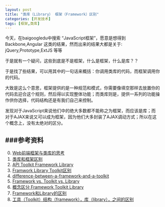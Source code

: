 ```yaml
---
layout: post
title: "类库（Library） 框架（Framework）区别"
categories: [开发技术] 
tags: [框架,类库]
---
```


今天，在baigoogledu中搜索 “JavaScript框架”，愿意是想得到 Backbone,Angular 这类的结果，然而出来的结果大都是关于:
jQuery,Prototype,ExtJS 等等

于是就有一个疑问，这些到底是不是框架，什么是框架，什么是库？？

于是找了些结果，可以用其中的一句话来概括：你调用类库的代码，而框架调用你的代码。

大致是这么个意思，框架提供的是一种规范和模式，你需要像填空那样去放置你的代码去迎合这个规则，然后得以实现整体功能；而类库则是，提供一系列的功能操作供你选择，代码结构还是有我们自己来控制。

发现对于JavaScript来说他们中的绝大多数都不能称之为框架，而应该是库；而对于AJAX来说又可以成为框架，因为他们大多封装了AJAX调动方式；所以在这个概念上，没有太绝对的区分。




###参考资料
---

0. [Web前端框架与类库的思考][7]
1. [类库和框架区别][8]
0. [API Toolkit Framework Library][1]
0. [Framwork Library Toolkit区别][0]
0. [difference-between-a-framework-and-a-toolkit][2]
0. [Framework vs. Toolkit vs. Library][3]
0. [概念区分 Framework Toolkit Library][4]
0. [Framework和Library的区别][5]
0. [工具（Toolkit）结构（framework），库（library），之间的区别][6]



[0]: http://www.cnblogs.com/jacquette/articles/691531.html "Framwork Library Toolkit区别"  

[1]: http://stackoverflow.com/questions/5453011/api-vs-toolkit-vs-framework-vs-libarary "API Toolkit Framework Library"  

[2]: http://stackoverflow.com/questions/1415592/what-is-the-major-difference-between-a-framework-and-a-toolkit "difference-between-a-framework-and-a-toolkit"  

[3]: http://stackoverflow.com/questions/3057526/framework-vs-toolkit-vs-library "Framework vs. Toolkit vs. Library"

[4]: http://brargil.blog.163.com/blog/static/4537732200773124349420/ "概念区分 Framework Toolkit Library"  

[5]: http://blog.csdn.net/g_little_boy/article/details/6471600 "Framework和Library的区别"  

[6]: http://blog.sina.com.cn/s/blog_4a99dd25010006zd.html "工具（Toolkit）?结构（framework），库（library），之间的区别" 
[7]: http://developer.51cto.com/art/201410/454787.htm "Web前端框架与类库的思考"
[8]: http://blog.csdn.net/bluephper/article/details/5377451 "类库和框架区别"